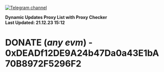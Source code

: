 [![Telegram channel](https://img.shields.io/endpoint?url=https://runkit.io/damiankrawczyk/telegram-badge/branches/master?url=https://t.me/n4z4v0d)](https://t.me/n4z4v0d) 

**Dynamic Updates Proxy List with Proxy Checker**  
**Last Updated: 21.12.23 15:12**

# DONATE (_any evm_) - 0xDEADf12DE9A24b47Da0a43E1bA70B8972F5296F2
